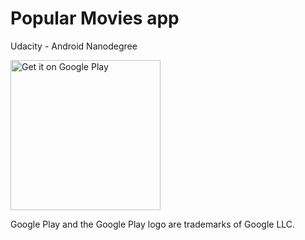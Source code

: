 # Popular Movies app
Udacity - Android Nanodegree

<a href='https://play.google.com/store/apps/details?id=com.rafaelguimas.popularmovies&pcampaignid=MKT-Other-global-all-co-prtnr-py-PartBadge-Mar2515-1' target="_blank"><img alt='Get it on Google Play' src='https://play.google.com/intl/en_us/badges/images/generic/en_badge_web_generic.png' width='240'/></a>

Google Play and the Google Play logo are trademarks of Google LLC.
